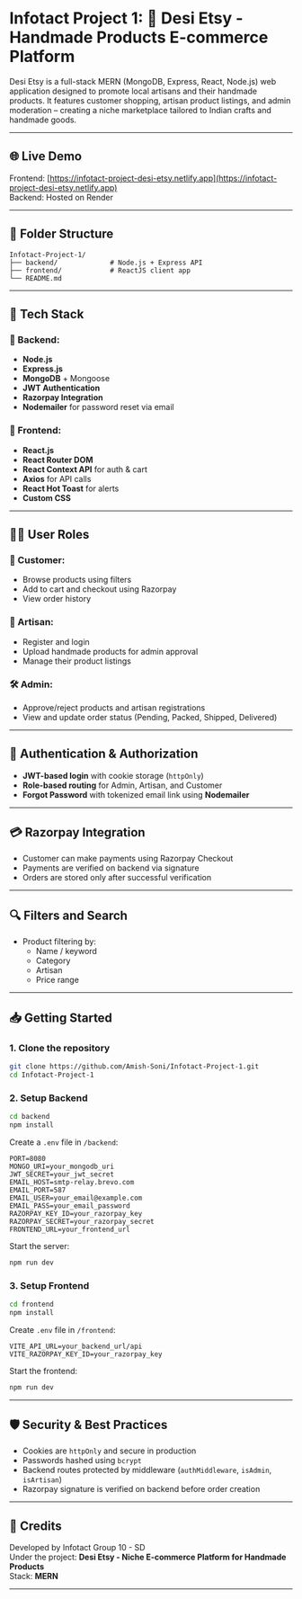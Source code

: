 # Infotact Project 1: 🧵 Desi Etsy - Handmade Products E-commerce Platform

Desi Etsy is a full-stack MERN (MongoDB, Express, React, Node.js) web application designed to promote local artisans and their handmade products. It features customer shopping, artisan product listings, and admin moderation – creating a niche marketplace tailored to Indian crafts and handmade goods.

---

## 🌐 Live Demo

Frontend: [https://infotact-project-desi-etsy.netlify.app](https://infotact-project-desi-etsy.netlify.app)  
Backend: Hosted on Render

---

## 📂 Folder Structure

```
Infotact-Project-1/
├── backend/             # Node.js + Express API
├── frontend/            # ReactJS client app
└── README.md
```

---

## 🚀 Tech Stack

### 🔧 Backend:

- **Node.js**
- **Express.js**
- **MongoDB** + Mongoose
- **JWT Authentication**
- **Razorpay Integration**
- **Nodemailer** for password reset via email

### 🎨 Frontend:

- **React.js**
- **React Router DOM**
- **React Context API** for auth & cart
- **Axios** for API calls
- **React Hot Toast** for alerts
- **Custom CSS**

---

## 🧑‍💼 User Roles

### 🛒 Customer:

- Browse products using filters
- Add to cart and checkout using Razorpay
- View order history

### 🎨 Artisan:

- Register and login
- Upload handmade products for admin approval
- Manage their product listings

### 🛠️ Admin:

- Approve/reject products and artisan registrations
- View and update order status (Pending, Packed, Shipped, Delivered)

---

## 🔑 Authentication & Authorization

- **JWT-based login** with cookie storage (`httpOnly`)
- **Role-based routing** for Admin, Artisan, and Customer
- **Forgot Password** with tokenized email link using **Nodemailer**

---

## 💳 Razorpay Integration

- Customer can make payments using Razorpay Checkout
- Payments are verified on backend via signature
- Orders are stored only after successful verification

---

## 🔍 Filters and Search

- Product filtering by:
  - Name / keyword
  - Category
  - Artisan
  - Price range

---

## 📥 Getting Started

### 1. Clone the repository

```bash
git clone https://github.com/Amish-Soni/Infotact-Project-1.git
cd Infotact-Project-1
```

### 2. Setup Backend

```bash
cd backend
npm install
```

Create a `.env` file in `/backend`:

```env
PORT=8080
MONGO_URI=your_mongodb_uri
JWT_SECRET=your_jwt_secret
EMAIL_HOST=smtp-relay.brevo.com
EMAIL_PORT=587
EMAIL_USER=your_email@example.com
EMAIL_PASS=your_email_password
RAZORPAY_KEY_ID=your_razorpay_key
RAZORPAY_SECRET=your_razorpay_secret
FRONTEND_URL=your_frontend_url
```

Start the server:

```bash
npm run dev
```

### 3. Setup Frontend

```bash
cd frontend
npm install
```

Create `.env` file in `/frontend`:

```env
VITE_API_URL=your_backend_url/api
VITE_RAZORPAY_KEY_ID=your_razorpay_key
```

Start the frontend:

```bash
npm run dev
```

---

## 🛡️ Security & Best Practices

- Cookies are `httpOnly` and secure in production
- Passwords hashed using `bcrypt`
- Backend routes protected by middleware (`authMiddleware`, `isAdmin`, `isArtisan`)
- Razorpay signature is verified on backend before order creation

---

## 🙌 Credits

Developed by Infotact Group 10 - SD  
Under the project: **Desi Etsy - Niche E-commerce Platform for Handmade Products**  
Stack: **MERN**

---
